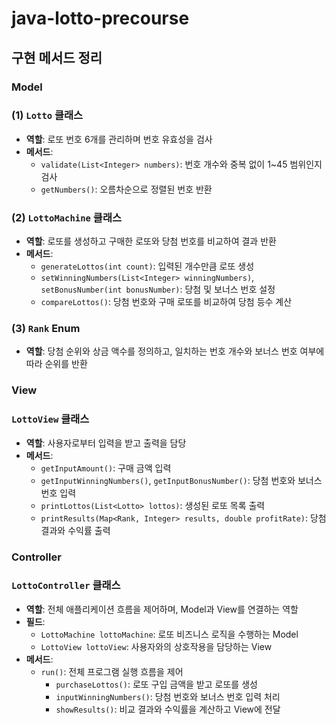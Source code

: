 # java-lotto-precourse

## 구현 메서드 정리

### Model

### (1) `Lotto` 클래스

- **역할**: 로또 번호 6개를 관리하며 번호 유효성을 검사
- **메서드**:
    - `validate(List<Integer> numbers)`: 번호 개수와 중복 없이 1~45 범위인지 검사
    - `getNumbers()`: 오름차순으로 정렬된 번호 반환

### (2) `LottoMachine` 클래스

- **역할**: 로또를 생성하고 구매한 로또와 당첨 번호를 비교하여 결과 반환
- **메서드**:
    - `generateLottos(int count)`: 입력된 개수만큼 로또 생성
    - `setWinningNumbers(List<Integer> winningNumbers)`, `setBonusNumber(int bonusNumber)`: 당첨 및 보너스 번호 설정
    - `compareLottos()`: 당첨 번호와 구매 로또를 비교하여 당첨 등수 계산

### (3) `Rank` Enum

- **역할**: 당첨 순위와 상금 액수를 정의하고, 일치하는 번호 개수와 보너스 번호 여부에 따라 순위를 반환

### View

### `LottoView` 클래스

- **역할**: 사용자로부터 입력을 받고 출력을 담당
- **메서드**:
    - `getInputAmount()`: 구매 금액 입력
    - `getInputWinningNumbers()`, `getInputBonusNumber()`: 당첨 번호와 보너스 번호 입력
    - `printLottos(List<Lotto> lottos)`: 생성된 로또 목록 출력
    - `printResults(Map<Rank, Integer> results, double profitRate)`: 당첨 결과와 수익률 출력

### Controller

### `LottoController` 클래스

- **역할**: 전체 애플리케이션 흐름을 제어하며, Model과 View를 연결하는 역할
- **필드**:
    - `LottoMachine lottoMachine`: 로또 비즈니스 로직을 수행하는 Model
    - `LottoView lottoView`: 사용자와의 상호작용을 담당하는 View
- **메서드**:
    - `run()`: 전체 프로그램 실행 흐름을 제어
        - `purchaseLottos()`: 로또 구입 금액을 받고 로또를 생성
        - `inputWinningNumbers()`: 당첨 번호와 보너스 번호 입력 처리
        - `showResults()`: 비교 결과와 수익률을 계산하고 View에 전달
